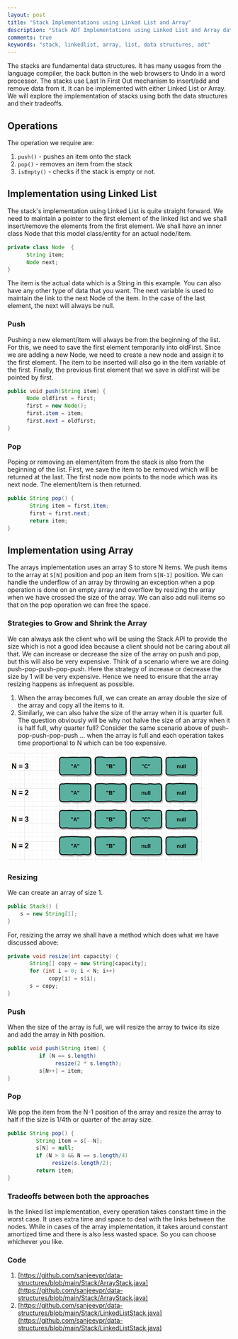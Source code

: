 ```yaml
---
layout: post
title: "Stack Implementations using Linked List and Array"
description: "Stack ADT Implementations using Linked List and Array data structures"
comments: true
keywords: "stack, linkedlist, array, list, data structures, adt"
---
```


The stacks are fundamental data structures. It has many usages from the language compiler, the back button in the web browsers to Undo in a word processor. The stacks use Last In First Out mechanism to insert/add and remove data from it. It can be implemented with either Linked List or Array. We will explore the implementation of stacks using both the data structures and their tradeoffs.

## Operations
The operation we require are:
1. `push()` - pushes an item onto the stack
2. `pop()` - removes an item from the stack
3. `isEmpty()` - checks if the stack is empty or not.

## Implementation using Linked List
The stack's implementation using Linked List is quite straight forward. We need to maintain a pointer to the first element of the linked list and we shall insert/remove the elements from the first element. We shall have an inner class Node that this model class/entity for an actual node/item. 
```java
private class Node  { 
      String item; 
      Node next; 
}   
```

The item is the actual data which is a String in this example. You can also have any other type of data that you want. The next variable is used to maintain the link to the next Node of the item. In the case of the last element, the next will always be null.

### Push
Pushing a new element/item will always be from the beginning of the list. For this, we need to save the first element temporarily into oldFirst. Since we are adding a new Node, we need to create a new node and assign it to the first element. The item to be inserted will also go in the item variable of the first. Finally, the previous first element that we save in oldFirst will be pointed by first.  
```java
public void push(String item) { 
      Node oldfirst = first; 
      first = new Node(); 
      first.item = item; 
      first.next = oldfirst; 
}
```

### Pop
Poping or removing an element/item from the stack is also from the beginning of the list. First, we save the item to be removed which will be returned at the last. The first node now points to the node which was its next node. The element/item is then returned.
```java
public String pop() { 
       String item = first.item; 
       first = first.next; 
       return item; 
}
```

## Implementation using Array
The arrays implementation uses an array S to store N items. We push items to the array at `S[N]` position and pop an item from `S[N-1]` position. We can handle the underflow of an array by throwing an exception when a pop operation is done on an empty array and overflow by resizing the array when we have crossed the size of the array. We can also add null items so that on the pop operation we can free the space.

### Strategies to Grow and Shrink the Array
We can always ask the client who will be using the Stack API to provide the size which is not a good idea because a client should not be caring about all that. We can increase or decrease the size of the array on push and pop, but this will also be very expensive. Think of a scenario where we are doing push-pop-push-pop-push. Here the strategy of increase or decrease the size by 1 will be very expensive. Hence we need to ensure that the array resizing happens as infrequent as possible.
1. When the array becomes full, we can create an array double the size of the array and copy all the items to it. 
2. Similarly, we can also halve the size of the array when it is quarter full. 
The question obviously will be why not halve the size of an array when it is half full, why quarter full? Consider the same scenario above of push-pop-push-pop-push ... when the array is full and each operation takes time proportional to N which can be too expensive.

![Array](https://raw.githubusercontent.com/sanjeevpr/sanjeevpr.github.io/main/assets/images/Algo.png)

### Resizing
We can create an array of size 1.
```java
public Stack() { 
    s = new String[1]; 
}
```

For, resizing the array we shall have a method which does what we have discussed above:
```java
private void resize(int capacity) { 
       String[] copy = new String[capacity]; 
       for (int i = 0; i < N; i++) 
             copy[i] = s[i]; 
       s = copy; 
}
```

### Push
When the size of the array is full, we will resize the array to twice its size and add the array in Nth position. 
```java
public void push(String item) { 
          if (N == s.length) 
               resize(2 * s.length); 
          s[N++] = item; 
}
```

### Pop
We pop the item from the N-1 position of the array and resize the array to half if the size is 1/4th or quarter of the array size. 
```java
public String pop() { 
         String item = s[--N]; 
         s[N] = null; 
         if (N > 0 && N == s.length/4) 
              resize(s.length/2); 
         return item; 
}
```

### Tradeoffs between both the approaches
In the linked list implementation, every operation takes constant time in the worst case. It uses extra time and space to deal with the links between the nodes. While in cases of the array implementation, it takes around constant amortized time and there is also less wasted space. So you can choose whichever you like.

### Code
1. [https://github.com/sanjeevpr/data-structures/blob/main/Stack/ArrayStack.java](https://github.com/sanjeevpr/data-structures/blob/main/Stack/ArrayStack.java)
2. [https://github.com/sanjeevpr/data-structures/blob/main/Stack/LinkedListStack.java](https://github.com/sanjeevpr/data-structures/blob/main/Stack/LinkedListStack.java)